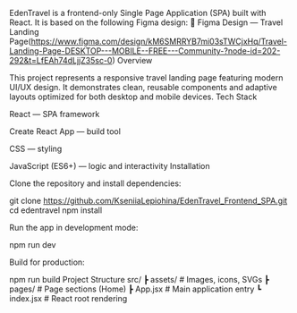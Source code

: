 EdenTravel is a frontend-only Single Page Application (SPA) built with React.
It is based on the following Figma design:
🎨 Figma Design — Travel Landing Page(https://www.figma.com/design/kM6SMRRYB7mi03sTWCjxHq/Travel-Landing-Page-DESKTOP---MOBILE--FREE---Community-?node-id=202-292&t=LfEAh74dLjjZ35sc-0)
Overview

This project represents a responsive travel landing page featuring modern UI/UX design.
It demonstrates clean, reusable components and adaptive layouts optimized for both desktop and mobile devices.
Tech Stack

React — SPA framework

Create React App — build tool

CSS — styling

JavaScript (ES6+) — logic and interactivity
Installation

Clone the repository and install dependencies:

git clone https://github.com/KseniiaLepiohina/EdenTravel_Frontend_SPA.git
cd edentravel
npm install


Run the app in development mode:

npm run dev


Build for production:

npm run build
Project Structure
src/
 ┣ assets/         # Images, icons, SVGs
 ┣ pages/          # Page sections (Home)
 ┣ App.jsx         # Main application entry
 ┗ index.jsx       # React root rendering
